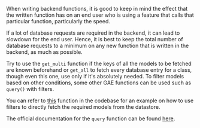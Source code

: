 When writing backend functions, it is good to keep in mind the effect that the written function has on an end user who is using a feature that calls that particular function, particularly the speed. 

If a lot of database requests are required in the backend, it can lead to slowdown for the end user. Hence, it is best to keep the total number of database requests to a minimum on any new function that is written in the backend, as much as possible.

Try to use the `get_multi` function if the keys of all the models to be fetched are known beforehand or `get_all` to fetch every database entry for a class, though even this one, use only if it's absolutely needed. To filter models based on other conditions, some other GAE functions can be used such as `query()` with filters.

You can refer to [this](https://github.com/oppia/oppia/blob/e7bd68feca31cd2309ba71c229094f3028ef296b/core/storage/question/gae_models.py#L202) function in the codebase for an example on how to use filters to directly fetch the required models from the datastore.

The official documentation for the `query` function can be found [here](https://cloud.google.com/datastore/docs/concepts/queries#datastore-datastore-basic-query-python). 


